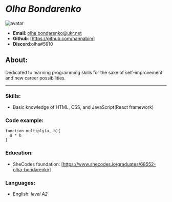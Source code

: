 # *Olha Bondarenko*
![avatar](/img/avatar.png "Avatar")
- **Email**: olha.bondarenko@ukr.net
- **Github**: [https://github.com/hannabim]
- **Discord**:olha#5910
  
## About:
Dedicated to learning programming skills for the sake of self-improvement and new career possibilities.
***
### Skills:
- Basic knowledge of HTML, CSS, and JavaScript(React framework)
### Code example:
```
function multiply(a, b){
  a * b
}
```
### Education:
- SheCodes foundation: [https://www.shecodes.io/graduates/68552-olha-bondarenko]

### Languages:
- English: *level A2*
